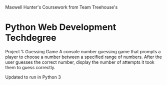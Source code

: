 Maxwell Hunter's Coursework from Team Treehouse's 
# Python Web Development Techdegree

Project 1: Guessing Game
A console number guessing game that prompts a player to choose a number
between a specified range of numbers. After the user guesses the correct 
number, display the number of attempts it took them to guess correctly.

Updated to run in Python 3

